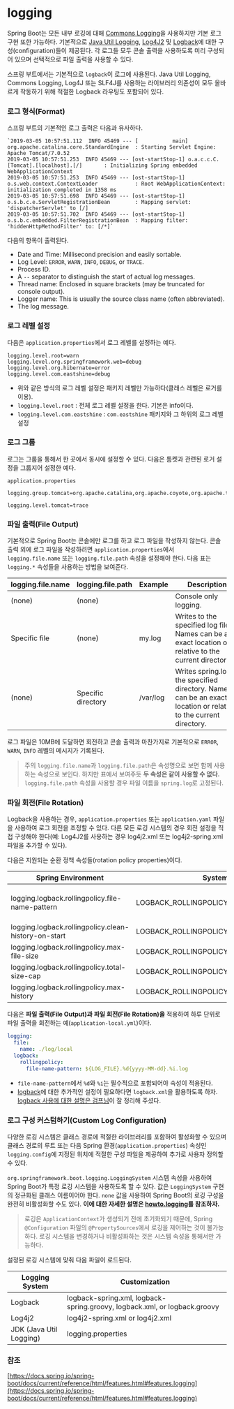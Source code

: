 # logging

Spring Boot는 모든 내부 로깅에 대해 [Commons Logging](https://commons.apache.org/logging)을 사용하지만 기본 로그 구현 또한 가능하다. 기본적으로 [Java Util Logging](https://docs.oracle.com/javase/8/docs/api/java/util/logging/package-summary.html), [Log4J2](https://logging.apache.org/log4j/2.x/) 및 [Logback](https://logback.qos.ch/)에 대한 구성(configuration)들이 제공된다. 각 로그들 모두 콘솔 출력을 사용하도록 미리 구성되어 있으며 선택적으로 파일 출력을 사용할 수 있다.

스프링 부트에서는 기본적으로 `logback`이 로그에 사용된다. Java Util Logging, Commons Logging, Log4J 또는 SLF4J를 사용하는 라이브러리 의존성이 모두 올바르게 작동하기 위해 적절한 Logback 라우팅도 포함되어 있다.

### 로그 형식(Format)

스프링 부트의 기본적인 로그 출력은 다음과 유사하다.

```
`2019-03-05 10:57:51.112  INFO 45469 --- [           main] org.apache.catalina.core.StandardEngine  : Starting Servlet Engine: Apache Tomcat/7.0.52
2019-03-05 10:57:51.253  INFO 45469 --- [ost-startStop-1] o.a.c.c.C.[Tomcat].[localhost].[/]       : Initializing Spring embedded WebApplicationContext
2019-03-05 10:57:51.253  INFO 45469 --- [ost-startStop-1] o.s.web.context.ContextLoader            : Root WebApplicationContext: initialization completed in 1358 ms
2019-03-05 10:57:51.698  INFO 45469 --- [ost-startStop-1] o.s.b.c.e.ServletRegistrationBean        : Mapping servlet: 'dispatcherServlet' to [/]
2019-03-05 10:57:51.702  INFO 45469 --- [ost-startStop-1] o.s.b.c.embedded.FilterRegistrationBean  : Mapping filter: 'hiddenHttpMethodFilter' to: [/*]`
```

다음의 항목이 출력된다.

- Date and Time: Millisecond precision and easily sortable.
- Log Level: `ERROR`, `WARN`, `INFO`, `DEBUG`, or `TRACE`.
- Process ID.
- A `--` separator to distinguish the start of actual log messages.
- Thread name: Enclosed in square brackets (may be truncated for console output).
- Logger name: This is usually the source class name (often abbreviated).
- The log message.

### 로그 레벨 설정

다음은 `application.properties`에서 로그 레벨를 설정하는 예다.

```
logging.level.root=warn
logging.level.org.springframework.web=debug
logging.level.org.hibernate=error
logging.level.com.eastshine=debug
```

- 위와 같은 방식의 로그 레벨 설정은 패키지 레벨만 가능하다(클래스 레벨은 로거를 이용).
- `logging.level.root` : 전체 로그 레벨 설정을 한다. 기본은 info이다.
- `logging.level.com.eastshine` : `com.eastshine` 패키지와 그 하위의 로그 레벨 설정

### 로그 그룹

로그는 그룹을 통해서 한 곳에서 동시에 설정할 수 있다. 다음은 톰켓과 관련된 로거 설정을 그룹지어 설정한 예다.

`application.properties`

```
logging.group.tomcat=org.apache.catalina,org.apache.coyote,org.apache.tomcat

logging.level.tomcat=trace
```

### 파일 출력(**File Output**)

기본적으로 Spring Boot는 콘솔에만 로그를 하고 로그 파일을 작성하지 않는다. 콘솔 출력 외에 로그 파일을 작성하려면 `application.properties`에서 `logging.file.name` 또는 `logging.file.path` 속성을 설정해야 한다.
다음 표는 `logging.*` 속성들을 사용하는 방법을 보여준다.

| logging.file.name | logging.file.path | Example | Description |
| --- | --- | --- | --- |
| (none) | (none) |  | Console only logging. |
| Specific file | (none) | my.log | Writes to the specified log file. Names can be an exact location or relative to the current directory. |
| (none) | Specific directory | /var/log | Writes spring.log to the specified directory. Names can be an exact location or relative to the current directory. |

로그 파일은 10MB에 도달하면 회전하고 콘솔 출력과 마찬가지로 기본적으로 `ERROR`,  `WARN`, `INFO` 레벨의 메시지가 기록된다.

> 주의
`logging.file.name`과 `logging.file.path`은 속성명으로 보면 함께 사용하는 속성으로 보인다. 하지만 표에서 보여주듯 **두 속성은 같이 사용할 수 없다.** `logging.file.path` 속성을 사용할 경우 파일 이름을 `spring.log`로 고정된다.
> 

### 파일 회전(**File Rotation**)

Logback을 사용하는 경우, `application.properties` 또는 `application.yaml` 파일을 사용하여 로그 회전을 조정할 수 있다. 다른 모든 로깅 시스템의 경우 회전 설정을 직접 구성해야 한다(예: Log4J2를 사용하는 경우 log4j2.xml 또는 log4j2-spring.xml 파일을 추가할 수 있다).

다음은 지원되는 순환 정책 속성들(rotation policy properties)이다.

| Spring Environment | System Property | Comments |
| --- | --- | --- |
| logging.logback.rollingpolicy.file-name-pattern | LOGBACK_ROLLINGPOLICY_FILE_NAME_PATTERN | Pattern for rolled-over log file names (default ${LOG_FILE}.%d{yyyy-MM-dd}.%i.gz). |
| logging.logback.rollingpolicy.clean-history-on-start | LOGBACK_ROLLINGPOLICY_CLEAN_HISTORY_ON_START | Whether to clean the archive log files on startup. |
| logging.logback.rollingpolicy.max-file-size | LOGBACK_ROLLINGPOLICY_MAX_FILE_SIZE | Maximum log file size. |
| logging.logback.rollingpolicy.total-size-cap | LOGBACK_ROLLINGPOLICY_TOTAL_SIZE_CAP | Total size of log backups to be kept. |
| logging.logback.rollingpolicy.max-history | LOGBACK_ROLLINGPOLICY_MAX_HISTORY | Maximum number of archive log files to keep. |

다음은 **파일 출력(File Output)과 파일 회전(File Rotation)을** 적용하여 하루 단위로 파일 출력을 회전하는 예(`application-local.yml`)이다.

```yaml
logging:
  file:
    name: ./log/local
  logback:
    rollingpolicy:
      file-name-pattern: ${LOG_FILE}.%d{yyyy-MM-dd}.%i.log
```

- `file-name-pattern`에서 `%d`와 `%i`는 필수적으로 포함되어야 속성이 적용된다.
- [logback](https://logback.qos.ch/manual/index.html)에 대한 추가적인 설정이 필요하다면 `logback.xml`을 활용하도록 하자. [logback 사용에 대한 설명은 검프님](https://livenow14.tistory.com/64)이 잘 정리해 주셨다.

### 로그 구성 커스텀하기(**Custom Log Configuration)**

다양한 로깅 시스템은 클래스 경로에 적절한 라이브러리를 포함하여 활성화할 수 있으며 클래스 경로의 루트 또는 다음 Spring 환경(`application.properties`) 속성인 `logging.config`에 지정된 위치에 적절한 구성 파일을 제공하여 추가로 사용자 정의할 수 있다.

`org.springframework.boot.logging.LoggingSystem` 시스템 속성을 사용하여 Spring Boot가 특정 로깅 시스템을 사용하도록 할 수 있다. 값은 `LoggingSystem` 구현의 정규화된 클래스 이름이어야 한다. `none` 값을 사용하여 Spring Boot의 로깅 구성을 완전히 비활성화할 수도 있다. **이에 대한 자세한 설명은 [howto.logging](https://docs.spring.io/spring-boot/docs/current/reference/html/howto.html#howto.logging)를 참조하자.**

> 로깅은 `ApplicationContext`가 생성되기 전에 초기화되기 때문에, Spring `@Configuration` 파일의 `@PropertySources`에서 로깅을 제어하는 것이 불가능하다. 로깅 시스템을 변경하거나 비활성화하는 것은 시스템 속성을 통해서만 가능하다.
> 

설정된 로깅 시스템에 맞춰 다음 파일이 로드된다.

| Logging System | Customization |
| --- | --- |
| Logback | logback-spring.xml, logback-spring.groovy, logback.xml, or logback.groovy |
| Log4j2 | log4j2-spring.xml or log4j2.xml |
| JDK (Java Util Logging) | logging.properties |

### 참조

[https://docs.spring.io/spring-boot/docs/current/reference/html/features.html#features.logging](https://docs.spring.io/spring-boot/docs/current/reference/html/features.html#features.logging)
